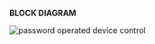 **BLOCK DIAGRAM**


![password operated device control](https://user-images.githubusercontent.com/87614111/154787789-13c0c0b4-e0a6-44b7-8eaf-2685d8173750.jpg)
